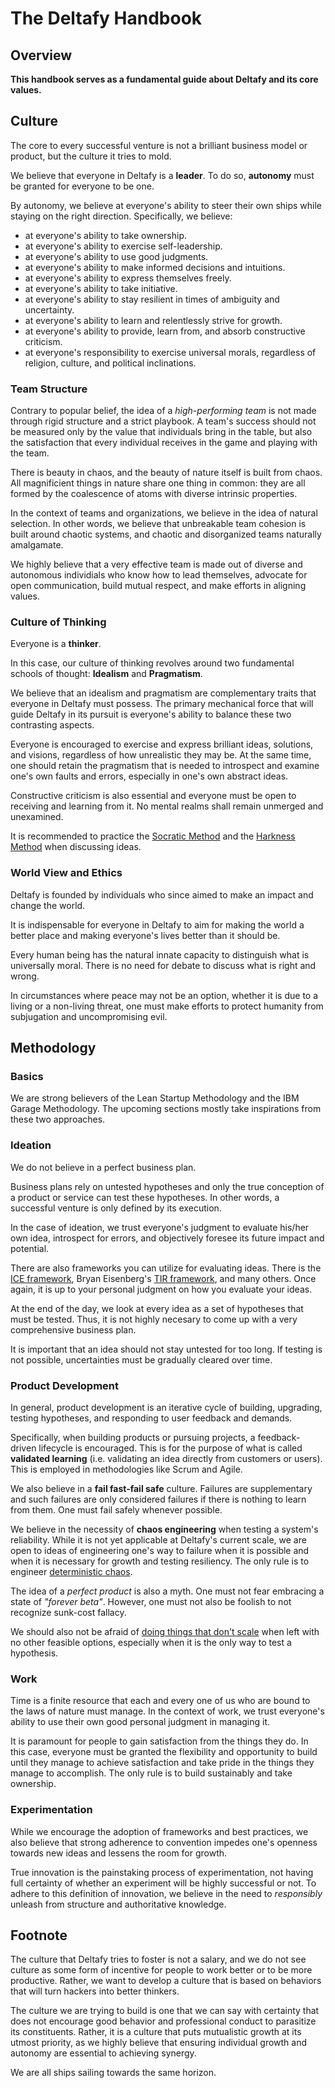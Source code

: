 # The Deltafy Handbook

## Overview

**This handbook serves as a fundamental guide about Deltafy and its core values.**

## Culture

The core to every successful venture is not a brilliant business model or product, but the culture it tries to mold.

We believe that everyone in Deltafy is a **leader**. To do so, **autonomy** must be granted for everyone to be one.

By autonomy, we believe at everyone's ability to steer their own ships while staying on the right direction. Specifically, we believe:

* at everyone's ability to take ownership.
* at everyone's ability to exercise self-leadership.
* at everyone's ability to use good judgments.
* at everyone's ability to make informed decisions and intuitions.
* at everyone's ability to express themselves freely.
* at everyone's ability to take initiative.
* at everyone's ability to stay resilient in times of ambiguity and uncertainty.
* at everyone's ability to learn and relentlessly strive for growth.
* at everyone's ability to provide, learn from, and absorb constructive criticism.
* at everyone's responsibility to exercise universal morals, regardless of religion, culture, and political inclinations.

### Team Structure

Contrary to popular belief, the idea of a _high-performing team_ is not made through rigid structure and a strict playbook. A team's success should not be measured only by the value that individuals bring in the table, but also the satisfaction that every individual receives in the game and playing with the team.

There is beauty in chaos, and the beauty of nature itself is built from chaos. All magnificient things in nature share one thing in common: they are all formed by the coalescence of atoms with diverse intrinsic properties.

In the context of teams and organizations, we believe in the idea of natural selection. In other words, we believe that unbreakable team cohesion is built around chaotic systems, and chaotic and disorganized teams naturally amalgamate. 

We highly believe that a very effective team is made out of diverse and autonomous individials who know how to lead themselves, advocate for open communication, build mutual respect, and make efforts in aligning values.

### Culture of Thinking

Everyone is a **thinker**.

In this case, our culture of thinking revolves around two fundamental schools of thought: **Idealism** and **Pragmatism**.

We believe that an idealism and pragmatism are complementary traits that everyone in Deltafy must possess. The primary mechanical force that will guide Deltafy in its pursuit is everyone's ability to balance these two contrasting aspects.

Everyone is encouraged to exercise and express brilliant ideas, solutions, and visions, regardless of how unrealistic they may be. At the same time, one should retain the pragmatism that is needed to introspect and examine one's own faults and errors, especially in one's own abstract ideas. 

Constructive criticism is also essential and everyone must be open to receiving and learning from it. No mental realms shall remain unmerged and unexamined.

It is recommended to practice the [Socratic Method](https://lucidphilosophy.com/chapter-4-socratic-method/) and the [Harkness Method](https://www.exeter.edu/excellence/how-youll-learn) when discussing ideas.

### World View and Ethics

Deltafy is founded by individuals who since aimed to make an impact and change the world.

It is indispensable for everyone in Deltafy to aim for making the world a better place and making everyone's lives better than it should be.

Every human being has the natural innate capacity to distinguish what is universally moral. There is no need for debate to discuss what is right and wrong.

In circumstances where peace may not be an option, whether it is due to a living or a non-living threat, one must make efforts to protect humanity from subjugation and uncompromising evil.

## Methodology

### Basics

We are strong believers of the Lean Startup Methodology and the IBM Garage Methodology. The upcoming sections mostly take inspirations from these two approaches.

### Ideation

We do not believe in a perfect business plan.

Business plans rely on untested hypotheses and only the true conception of a product or service can test these hypotheses. In other words, a successful venture is only defined by its execution.

In the case of ideation, we trust everyone's judgment to evaluate his/her own idea, introspect for errors, and objectively foresee its future impact and potential.

There are also frameworks you can utilize for evaluating ideas. There is the [ICE framework](https://www.productplan.com/glossary/ice-scoring-model/), Bryan Eisenberg's [TIR framework](https://www.bryaneisenberg.com/3-steps-to-better-prioritization-and-faster-execution/), and many others. Once again, it is up to your personal judgment on how you evaluate your ideas.

At the end of the day, we look at every idea as a set of hypotheses that must be tested. Thus, it is not highly necesary to come up with a very comprehensive business plan. 

It is important that an idea should not stay untested for too long. If testing is not possible, uncertainties must be gradually cleared over time.

### Product Development

In general, product development is an iterative cycle of building, upgrading, testing hypotheses, and responding to user feedback and demands.

Specifically, when building products or pursuing projects, a feedback-driven lifecycle is encouraged. This is for the purpose of what is called **validated learning** (i.e. validating an idea directly from customers or users). This is employed in methodologies like Scrum and Agile.

We also believe in a **fail fast-fail safe** culture. Failures are supplementary and such failures are only considered failures if there is nothing to learn from them. One must fail safely whenever possible.

We believe in the necessity of **chaos engineering** when testing a system's reliability. While it is not yet applicable at Deltafy's current scale, we are open to ideas of engineering one's way to failure when it is possible and when it is necessary for growth and testing resiliency. The only rule is to engineer [deterministic chaos](https://annex.exploratorium.edu/complexity/CompLexicon/chaos.html).

The idea of a _perfect product_ is also a myth. One must not fear embracing a state of _"forever beta"_. However, one must not also be foolish to not recognize sunk-cost fallacy.

We should also not be afraid of [doing things that don't scale](http://paulgraham.com/ds.html) when left with no other feasible options, especially when it is the only way to test a hypothesis.

### Work

Time is a finite resource that each and every one of us who are bound to the laws of nature must manage. In the context of work, we trust everyone's ability to use their own good personal judgment in managing it.

It is paramount for people to gain satisfaction from the things they do. In this case, everyone must be granted the flexibility and opportunity to build until they manage to achieve satisfaction and take pride in the things they manage to accomplish. The only rule is to build sustainably and take ownership.

### Experimentation

While we encourage the adoption of frameworks and best practices, we also believe that strong adherence to convention impedes one's openness towards new ideas and lessens the room for growth.

True innovation is the painstaking process of experimentation, not having full certainty of whether an experiment will be highly successful or not. To adhere to this definition of innovation, we believe in the need to _responsibly_ unleash from structure and authoritative knowledge.

## Footnote

The culture that Deltafy tries to foster is not a salary, and we do not see culture as some form of incentive for people to work better or to be more productive. Rather, we want to develop a culture that is based on behaviors that will turn hackers into better thinkers.

The culture we are trying to build is one that we can say with certainty that does not encourage good behavior and professional conduct to parasitize its constituents. Rather, it is a culture that puts mutualistic growth at its utmost priority, as we highly believe that ensuring individual growth and autonomy are essential to achieving synergy.

We are all ships sailing towards the same horizon.
